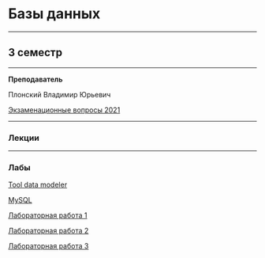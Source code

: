 # Базы данных
____________
## 3 семестр
___________
**Преподаватель**

Плонский Владимир Юрьевич

[Экзаменационные вопросы 2021](../Files/Databases/Экз_вопросы_по_%20дисц_БД_2021.pdf)
_________
### Лекции
_________
### Лабы

[Tool data modeler](https://disk.yandex.ru/d/sF1ltdDv0cJHHw)

[MySQL](https://dev.mysql.com/downloads/)

[Лабораторная работа 1](../Files/Databases/Лаб_1%20TDM.doc)

[Лабораторная работа 2](../Files/Databases/Лабораторная_работа_MySQL.pdf) 

[Лабораторная работа 3](../Files/Databases/Лаб_3%20SQL.docx) 
